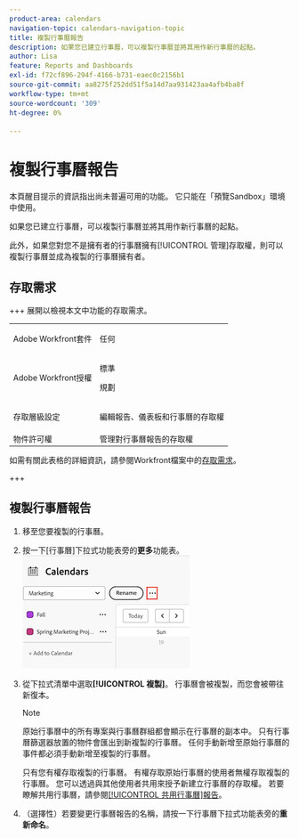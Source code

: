 ```yaml
---
product-area: calendars
navigation-topic: calendars-navigation-topic
title: 複製行事曆報告
description: 如果您已建立行事曆，可以複製行事曆並將其用作新行事曆的起點。
author: Lisa
feature: Reports and Dashboards
exl-id: f72cf896-294f-4166-b731-eaec0c2156b1
source-git-commit: aa8275f252dd51f5a14d7aa931423aa4afb4ba8f
workflow-type: tm+mt
source-wordcount: '309'
ht-degree: 0%

---
```


# 複製行事曆報告

<span class="preview">本頁醒目提示的資訊指出尚未普遍可用的功能。 它只能在「預覽Sandbox」環境中使用。</span>

如果您已建立行事曆，可以複製行事曆並將其用作新行事曆的起點。

此外，如果您對您不是擁有者的行事曆擁有[!UICONTROL 管理]存取權，則可以複製行事曆並成為複製的行事曆擁有者。

## 存取需求

+++ 展開以檢視本文中功能的存取需求。

<table style="table-layout:auto"> 
 <col> 
 </col> 
 <col> 
 </col> 
 <tbody> 
  <tr> 
   <td role="rowheader">Adobe Workfront套件</td> 
   <td> <p>任何</p> </td> 
  </tr> 
  <tr> 
   <td role="rowheader">Adobe Workfront授權</td> 
   <td><p>標準</p>
       <p>規劃</p></td> 
  </tr> 
  <tr> 
   <td role="rowheader">存取層級設定</td> 
   <td> <p> 編輯報告、儀表板和行事曆的存取權</p></td> 
  </tr> 
  <tr> 
   <td role="rowheader">物件許可權</td> 
   <td>管理對行事曆報告的存取權</td> 
  </tr> 
 </tbody> 
</table>

如需有關此表格的詳細資訊，請參閱Workfront檔案中的[存取需求](/help/quicksilver/administration-and-setup/add-users/access-levels-and-object-permissions/access-level-requirements-in-documentation.md)。

+++


## 複製行事曆報告

1. 移至您要複製的行事曆。
1. 按一下[行事曆]下拉式功能表旁的&#x200B;**更多**功能表。
   ![行事曆更多功能表](assets/more-menu-calendar.png)

1. 從下拉式清單中選取&#x200B;**[!UICONTROL 複製]**。 行事曆會被複製，而您會被帶往新復本。


   >[!NOTE]
   >
   >原始行事曆中的所有專案與行事曆群組都會顯示在行事曆的副本中。 只有行事曆篩選器放置的物件會匯出到新複製的行事曆。 任何手動新增至原始行事曆的事件都必須手動新增至複製的行事曆。
   >
   >只有您有權存取複製的行事曆。 有權存取原始行事曆的使用者無權存取複製的行事曆。 您可以透過與其他使用者共用來授予新建立行事曆的存取權。 若要瞭解共用行事曆，請參閱[[!UICONTROL 共用行事曆]報告](../../../reports-and-dashboards/reports/calendars/share-a-calendar-report.md)。

1. （選擇性）若要變更行事曆報告的名稱，請按一下行事曆下拉式功能表旁的&#x200B;**重新命名**。
